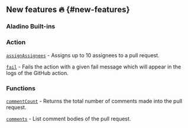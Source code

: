 ## New features :fire: {#new-features}

### Aladino Built-ins

### Action

[`assignAssignees`](/guides/built-ins#assignassignees) - Assigns up to 10 assignees to a pull request.

[`fail`](/guides/built-ins#fail) - Fails the action with a given fail message which will appear in the logs of the GitHub action.

### Functions

[`commentCount`](/guides/built-ins#commentcount) -  Returns the total number of comments made into the pull request.

[`comments`](/guides/built-ins#comments) -  List comment bodies of the pull request.